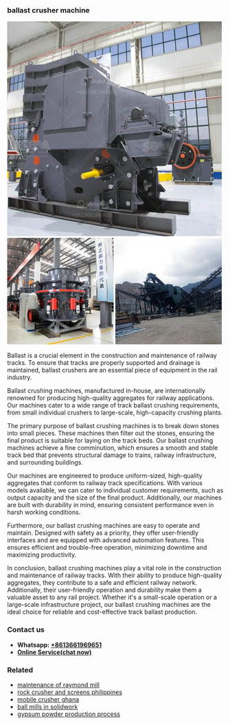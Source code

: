 <h3>ballast crusher machine</h3><img src='1704951451.jpg' alt=''><p>Ballast is a crucial element in the construction and maintenance of railway tracks. To ensure that tracks are properly supported and drainage is maintained, ballast crushers are an essential piece of equipment in the rail industry.</p><p>Ballast crushing machines, manufactured in-house, are internationally renowned for producing high-quality aggregates for railway applications. Our machines cater to a wide range of track ballast crushing requirements, from small individual crushers to large-scale, high-capacity crushing plants.</p><p>The primary purpose of ballast crushing machines is to break down stones into small pieces. These machines then filter out the stones, ensuring the final product is suitable for laying on the track beds. Our ballast crushing machines achieve a fine comminution, which ensures a smooth and stable track bed that prevents structural damage to trains, railway infrastructure, and surrounding buildings.</p><p>Our machines are engineered to produce uniform-sized, high-quality aggregates that conform to railway track specifications. With various models available, we can cater to individual customer requirements, such as output capacity and the size of the final product. Additionally, our machines are built with durability in mind, ensuring consistent performance even in harsh working conditions.</p><p>Furthermore, our ballast crushing machines are easy to operate and maintain. Designed with safety as a priority, they offer user-friendly interfaces and are equipped with advanced automation features. This ensures efficient and trouble-free operation, minimizing downtime and maximizing productivity.</p><p>In conclusion, ballast crushing machines play a vital role in the construction and maintenance of railway tracks. With their ability to produce high-quality aggregates, they contribute to a safe and efficient railway network. Additionally, their user-friendly operation and durability make them a valuable asset to any rail project. Whether it's a small-scale operation or a large-scale infrastructure project, our ballast crushing machines are the ideal choice for reliable and cost-effective track ballast production.</p><h3>Contact us</h3><ul><li><strong>Whatsapp:&nbsp;<a href="https://wa.me/8613661969651">+8613661969651</a></strong></li><li><a href="https://swt.shibang-china.com/?git&amp;zhl&amp;ballast crusher machine"><strong>Online Service(chat now)</strong></a></li></ul><h3>Related</h3><ul><li><a href='maintenance of raymond mill.md'>maintenance of raymond mill</a></li><li><a href='rock crusher and screens philippines.md'>rock crusher and screens philippines</a></li><li><a href='mobile crusher ghana.md'>mobile crusher ghana</a></li><li><a href='ball mills in solidwork.md'>ball mills in solidwork</a></li><li><a href='gypsum powder production process.md'>gypsum powder production process</a></li></ul>